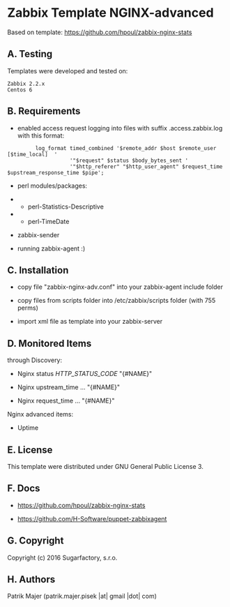 Zabbix Template NGINX-advanced
=========

Based on template: https://github.com/hpoul/zabbix-nginx-stats

A. Testing
--

Templates were developed and tested on:

```
Zabbix 2.2.x
Centos 6
```

B. Requirements
--

* enabled access request logging into files with suffix .access.zabbix.log with this format:

```
         log_format timed_combined '$remote_addr $host $remote_user [$time_local]  '
                    '"$request" $status $body_bytes_sent '
                    '"$http_referer" "$http_user_agent" $request_time $upstream_response_time $pipe';
```

* perl modules/packages:

* * perl-Statistics-Descriptive

* * perl-TimeDate

* zabbix-sender

* running zabbix-agent :)

C. Installation
--

* copy file "zabbix-nginx-adv.conf" into your zabbix-agent include folder

* copy files from scripts folder into /etc/zabbix/scripts folder (with 755 perms)

* import xml file as template into your zabbix-server


D. Monitored Items
--

through Discovery:

* Nginx status _HTTP_STATUS_CODE_ "{#NAME}"

* Nginx upstream_time ... "{#NAME}"

* Nginx request_time ... "{#NAME}"

Nginx advanced items:

* Uptime

E. License
--

This template were distributed under GNU General Public License 3.

F. Docs
--

* https://github.com/hpoul/zabbix-nginx-stats

* https://github.com/H-Software/puppet-zabbixagent

G. Copyright
--

Copyright (c) 2016 Sugarfactory, s.r.o.

H.  Authors
--

Patrik Majer
      (patrik.majer.pisek |at| gmail |dot| com)

